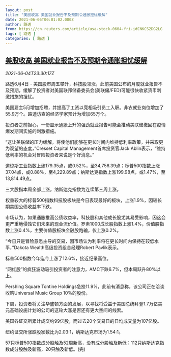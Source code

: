 ```yaml
---
layout: post
title: "美股收高 美国就业报告不及预期令通胀担忧缓解"
date: 2021-06-05T00:01:02.000Z
author: 路透
from: https://cn.reuters.com/article/usa-stock-0604-fri-idCNKCS2DG2LG
tags: [ 路透 ]
categories: [ 路透 ]
---
```

<!--1622851262000-->
[美股收高 美国就业报告不及预期令通胀担忧缓解](https://cn.reuters.com/article/usa-stock-0604-fri-idCNKCS2DG2LG)
------

<div>
<div><i>2021-06-04T23:30:17Z</i></div><p>路透6月4日 - 美国股市周五攀升，科技股领涨，此前美国公布的月度就业报告不及预期，缓解了投资者对美国联邦储备委员会(美联储/FED)可能很快收紧货币刺激措施的担忧。</p><p>美国雇主5月增加招聘，并提高了工资以竞相吸引员工入职。非农就业岗位增加了55.9万个。路透访查的经济学家预计为增加65万个。</p><p>投资者之前担心，一份显示通胀上升的强劲就业报告可能会推动美联储撤回在疫情爆发期间实施的刺激措施。</p><p>“这让美联储的压力缓解，将使他们能够在更长时间内维持低利率政策，并采取更为观望的态度，”Cresset Capital Management首席投资官Jack Ablin表示，“维持低利率的机会对冒险投资者来说是个好消息。”</p><p>道琼斯工业指数上涨179.35点，或0.52%，至34,756.39点；标普500指数上涨37.04点，或0.88%，至4,229.89点；纳斯达克指数上涨199.98点，或1.47%，至13,814.49点。</p><p>三大股指本周全部上涨，纳斯达克指数为连续第三周上涨。</p><p>权重较大的标普500指数科技股板块是今日表现最好的板块，上涨1.9%，因较长期美国公债收益率下跌。</p><p>市场认为，如果通胀推高公债收益率，科技股和其他成长股尤其易受影响，因这会更严重地侵蚀它们未来的现金流价值。罗素1000成长股指数上涨1.4%，价值股指数上涨0.4%，主要价值股板块金融股跑输，仅上涨0.2%。</p><p>“今日只是冒险意愿主导的交易，因市场认为利率将在更长时间内保持在较低水平，”Dakota Wealth高级投资组合经理Robert Pavlik表示。</p><p>标普500指数今年迄今上涨了12.6%，接近纪录高位。</p><p>“网红股”的疯狂波动吸引投资者的注意力，AMC下跌6.7%，但本周跃升80%以上。</p><p>Pershing Square Tontine Holdings急挫11.9%，此前有消息称，该公司正在洽谈收购Universal Music Group 10%的股份。</p><p>下周，投资者将关注华盛顿方面的发展，以寻找将受益于美国总统拜登1.7万亿美元基础设施计划的公司的这轮大涨是否还有更大空间的线索。</p><p>美国各证交所累计成交约99亿股，而过去20个交易日的日均成交量为107亿股。</p><p>纽约证交所涨跌股家数比为2.03:1，纳斯达克市场为1.54:1。</p><p>57只标普500指数成分股触及52周新高，没有成分股触及新低；112只纳斯达克指数成分股触及新高，20只触及新低。(完)</p>
</div>

